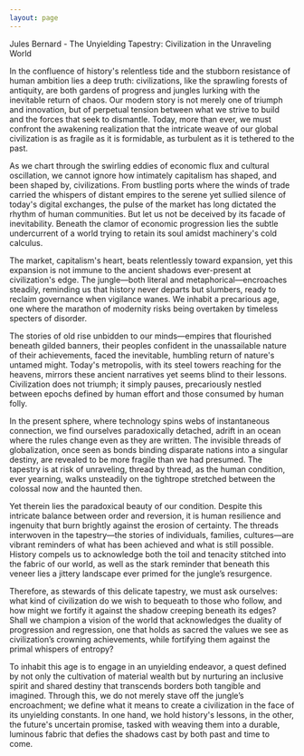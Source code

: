 ```yaml
---
layout: page
---
```

Jules Bernard - The Unyielding Tapestry: Civilization in the Unraveling World

In the confluence of history's relentless tide and the stubborn resistance of human ambition lies a deep truth: civilizations, like the sprawling forests of antiquity, are both gardens of progress and jungles lurking with the inevitable return of chaos. Our modern story is not merely one of triumph and innovation, but of perpetual tension between what we strive to build and the forces that seek to dismantle. Today, more than ever, we must confront the awakening realization that the intricate weave of our global civilization is as fragile as it is formidable, as turbulent as it is tethered to the past.

As we chart through the swirling eddies of economic flux and cultural oscillation, we cannot ignore how intimately capitalism has shaped, and been shaped by, civilizations. From bustling ports where the winds of trade carried the whispers of distant empires to the serene yet sullied silence of today's digital exchanges, the pulse of the market has long dictated the rhythm of human communities. But let us not be deceived by its facade of inevitability. Beneath the clamor of economic progression lies the subtle undercurrent of a world trying to retain its soul amidst machinery's cold calculus.

The market, capitalism's heart, beats relentlessly toward expansion, yet this expansion is not immune to the ancient shadows ever-present at civilization's edge. The jungle—both literal and metaphorical—encroaches steadily, reminding us that history never departs but slumbers, ready to reclaim governance when vigilance wanes. We inhabit a precarious age, one where the marathon of modernity risks being overtaken by timeless specters of disorder.

The stories of old rise unbidden to our minds—empires that flourished beneath gilded banners, their peoples confident in the unassailable nature of their achievements, faced the inevitable, humbling return of nature's untamed might. Today's metropolis, with its steel towers reaching for the heavens, mirrors these ancient narratives yet seems blind to their lessons. Civilization does not triumph; it simply pauses, precariously nestled between epochs defined by human effort and those consumed by human folly.

In the present sphere, where technology spins webs of instantaneous connection, we find ourselves paradoxically detached, adrift in an ocean where the rules change even as they are written. The invisible threads of globalization, once seen as bonds binding disparate nations into a singular destiny, are revealed to be more fragile than we had presumed. The tapestry is at risk of unraveling, thread by thread, as the human condition, ever yearning, walks unsteadily on the tightrope stretched between the colossal now and the haunted then.

Yet therein lies the paradoxical beauty of our condition. Despite this intricate balance between order and reversion, it is human resilience and ingenuity that burn brightly against the erosion of certainty. The threads interwoven in the tapestry—the stories of individuals, families, cultures—are vibrant reminders of what has been achieved and what is still possible. History compels us to acknowledge both the toil and tenacity stitched into the fabric of our world, as well as the stark reminder that beneath this veneer lies a jittery landscape ever primed for the jungle’s resurgence.

Therefore, as stewards of this delicate tapestry, we must ask ourselves: what kind of civilization do we wish to bequeath to those who follow, and how might we fortify it against the shadow creeping beneath its edges? Shall we champion a vision of the world that acknowledges the duality of progression and regression, one that holds as sacred the values we see as civilization’s crowning achievements, while fortifying them against the primal whispers of entropy?

To inhabit this age is to engage in an unyielding endeavor, a quest defined by not only the cultivation of material wealth but by nurturing an inclusive spirit and shared destiny that transcends borders both tangible and imagined. Through this, we do not merely stave off the jungle’s encroachment; we define what it means to create a civilization in the face of its unyielding constants. In one hand, we hold history's lessons, in the other, the future's uncertain promise, tasked with weaving them into a durable, luminous fabric that defies the shadows cast by both past and time to come.